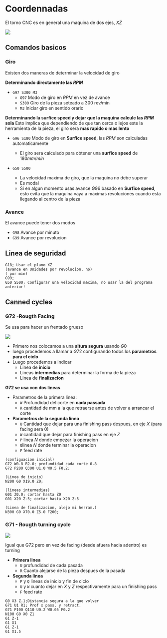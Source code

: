 

# Coordennadas

El torno CNC es en general una maquina de dos ejes, $X Z$


![](https://raw.githubusercontent.com/martov1/DataBank/master/imagenes/hEaCU8S.png)


## Comandos basicos

### Giro

Existen dos maneras de determinar la velocidad de giro

**Determinando directamente las $RPM$**
* `G97 S300 M3`
	* `G97` Modo de giro en $RPM$ en vez de $\text{avance}$ 
	* `S300` Giro de la pieza seteado a 300 rev/min
	* `M3` Iniciar giro en sentido orario

**Determinando la surfice speed y dejar que la maquina calcule las $RPM$ sola**
Esto implica que dependiendo de que tan cerca o lejos este la herramienta de la pieza, el giro sera **mas rapido o mas lento**
* `G96 S180` Modo de giro en **Surfice speed**, las $RPM$ son calculadas automaticamente
	* El giro sera calculado para obtener una **surfice speed** de $180mm/min$


* `G50 S500` 
	* La velocidad maxima de giro, que la maquina no debe superar
	* Es modal
	* Si en algun momento usas avance  $G96$ basado en **Surfice speed**, esto evita que la maquina vaya a maximas revoluciones cuando esta llegando al centro de la pieza

### Avance

El avance puede tener dos modos
* `G98` Avance por minuto
* `G99` Avance por revolucion
## Linea de seguridad
```
G18; Usar el plano XZ
(avance en Unidades por revolucion, no)
( por min)
G99;  
G50 S500; Configurar una velocidad maxima, no usar la del programa anterior!
```
## Canned cycles

### G72 -Rougth   Facing



Se usa para hacer un frentado grueso

![](https://i.imgur.com/HaEzuja.png)

* Primero nos colocamos a una **altura segura** usando $G0$
 * luego procedemos a llamar a $G72$ configurando todos los **parametros para el ciclo**
 * Luego procedemos a indicar
	 * Linea de **inicio**
	 * Lineas **intermedias** para determinar la forma de la pieza
	 * Linea de **finalizacion**

**G72 se usa con dos lineas**

* Parametros de la primera linea:
	* `W` Profundidad del corte en **cada passada**
	* `R` cantidad de mm a la que retraerse antes de volver a arrancar el corte
* **Parametros de la segunda linea**
	* `U` Cantidad que dejar para una finishing pass despues, en eje  $X$ (para facing sera $0$)
	* `W` cantidad que dejar para finishing pass en eje  $Z$
	* `P`  linea $N$ donde empezar la operacion
	* `Q`linea $N$ donde terminar la operacion
	* `F` feed rate


```
(configuacion inicial)
G72 W0.8 R2.0; profundidad cada corte 0.8
G72 P200 Q300 U1.0 W0.5 F0.2;

(Linea de inicio)
N200 G0 X19.0 Z0;

(lineas intermedias)
G01 Z0.0; cortar hasta Z0
G01 X20 Z-5; cortar hasta X20 Z-5

(Linea de finalizacion, alejo mi herram.)
N300 G0 X70.0 Z5.0 F200;
```


### G71 - Rougth turning cycle

![](https://i.imgur.com/ovFbqMn.png)

 
Igual que G72 pero en vez de facing (desde afuera hacia adentro) es  turning
* **Primera linea**
	* `U` profundidad de cada pasada
	* `R` Cuanto alejarse de la pieza despues de la pasada
* **Segunda linea**
	* `P` y `Q` lineas de inicio y fin de ciclo
	* `U` y `W` cuanto dejar en $X$ y $Z$ respectivamente para un finishing pass
	* `F` feed rate

```
G0 X3 Z.1;Distancia segura a la que volver
G71 U1 R1; Prof x pass. y retract.
G71 P100 Q110 U0.2 W0.05 F0.2
N100 G0 X0 Z1
G1 Z-1 
G1 X1 
G1 Z-1
G1 X1.5
```


<!--stackedit_data:
eyJoaXN0b3J5IjpbOTM5MTk3ODkwLDE5NTYyMzA0MTIsLTE2ND
YzNTQ0NzQsLTI3MjM3NjgxNSwtMjA3NzY5MDE0MCwtNDUwMzgy
MTU3XX0=
-->